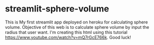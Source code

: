 # streamlit-sphere-volume
This is My first streamlit app deployed on heroku for calculating sphere volume.
Objective of this web is to calculate sphere volume by input the radius that user want.
I'm creating this html using this tutorial https://www.youtube.com/watch?v=mQ7rGcE766k.
Good luck!
